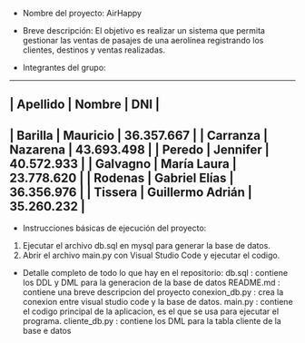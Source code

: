 - Nombre del proyecto:
AirHappy

- Breve descripción:
El objetivo es realizar un sistema que permita gestionar las ventas de pasajes de una aerolínea registrando los clientes, destinos y ventas realizadas.

- Integrantes del grupo:
--------------------------------------------
| Apellido | Nombre           | DNI        |
--------------------------------------------
| Barilla  | Mauricio         | 36.357.667 |
| Carranza | Nazarena         | 43.693.498 |
| Peredo   | Jennifer         | 40.572.933 |
| Galvagno | María Laura      | 23.778.620 |
| Rodenas  | Gabriel Elías    | 36.356.976 |
| Tissera  | Guillermo Adrián | 35.260.232 |
--------------------------------------------

- Instrucciones básicas de ejecución del proyecto:
1) Ejecutar el archivo db.sql en mysql para generar la base de datos.
2) Abrir el archivo main.py con Visual Studio Code y ejecutar el codigo.

- Detalle completo de todo lo que hay en el repositorio:
db.sql : contiene los DDL y DML para la generacion de la base de datos
README.md : contiene una breve descripcion del proyecto
conexion_db.py : crea la conexion entre visual studio code y la base de datos.
main.py : contiene el codigo principal de la aplicacion, es el que se usa para ejecutar el programa.
cliente_db.py : contiene los DML para la tabla cliente de la base e datos